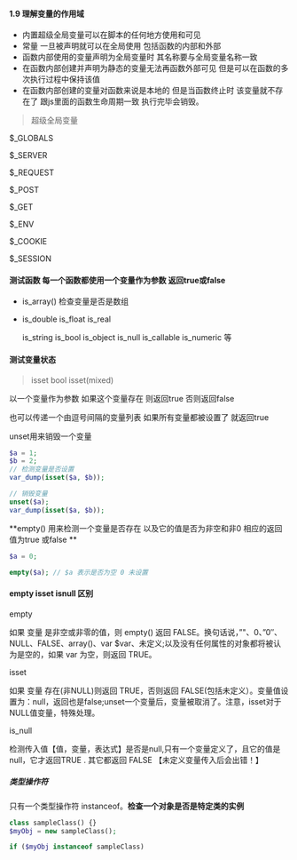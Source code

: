 #### 1.9 理解变量的作用域

* 内置超级全局变量可以在脚本的任何地方使用和可见
* 常量 一旦被声明就可以在全局使用 包括函数的内部和外部
* 函数内部使用的变量声明为全局变量时 其名称要与全局变量名称一致
* 在函数内部创建并声明为静态的变量无法再函数外部可见 但是可以在函数的多次执行过程中保持该值
* 在函数内部创建的变量对函数来说是本地的 但是当函数终止时 该变量就不存在了 跟js里面的函数生命周期一致 执行完毕会销毁。



> 超级全局变量 

$_GLOBALS

$_SERVER

$_REQUEST

$_POST

$_GET

$_ENV

$_COOKIE

$_SESSION



#### 测试函数 每一个函数都使用一个变量作为参数 返回true或false

* is_array() 检查变量是否是数组

* is_double is_float is_real

  is_string is_bool is_object is_null is_callable is_numeric 等





#### 测试变量状态

> isset bool isset(mixed)

以一个变量作为参数 如果这个变量存在 则返回true 否则返回false 

也可以传递一个由逗号间隔的变量列表 如果所有变量都被设置了 就返回true

unset用来销毁一个变量

```php
$a = 1;
$b = 2;
// 检测变量是否设置
var_dump(isset($a, $b));

// 销毁变量
unset($a);
var_dump(isset($a, $b));
```

**empty() 用来检测一个变量是否存在 以及它的值是否为非空和非0 相应的返回值为true 或false ** 

```php
$a = 0;

empty($a); // $a 表示是否为空 0 未设置
```



#### empty isset isnull 区别

empty

如果 变量 是非空或非零的值，则 empty() 返回 FALSE。换句话说，”"、0、”0″、NULL、FALSE、array()、var $var、未定义;以及没有任何属性的对象都将被认为是空的，如果 var 为空，则返回 TRUE。

isset

如果 变量 存在(非NULL)则返回 TRUE，否则返回 FALSE(包括未定义）。变量值设置为：null，返回也是false;unset一个变量后，变量被取消了。注意，isset对于NULL值变量，特殊处理。

is_null

检测传入值【值，变量，表达式】是否是null,只有一个变量定义了，且它的值是null，它才返回TRUE . 其它都返回 FALSE 【未定义变量传入后会出错！】



##### 类型操作符

只有一个类型操作符 instanceof。**检查一个对象是否是特定类的实例**

```Php
class sampleClass() {}
$myObj = new sampleClass();

if ($myObj instanceof sampleClass)

```



















